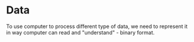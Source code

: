 # Data

To use computer to process different type of data, we need to represent it in way computer can read and "understand" - binary format.
